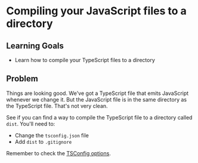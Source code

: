 # Compiling your JavaScript files to a directory

## Learning Goals

- Learn how to compile your TypeScript files to a directory

## Problem

Things are looking good. We've got a TypeScript file that emits JavaScript whenever we change it. But the JavaScript file is in the same directory as the TypeScript file. That's not very clean.

See if you can find a way to compile the TypeScript file to a directory called `dist`. You'll need to:

- Change the `tsconfig.json` file
- Add `dist` to `.gitignore`

Remember to check the [TSConfig options](https://www.typescriptlang.org/tsconfig).
